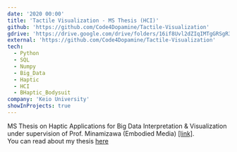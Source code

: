 ```yaml
---
date: '2020 00:00'
title: 'Tactile Visualization - MS Thesis (HCI)'
github: 'https://github.com/Code4Dopamine/Tactile-Visualization'
gdrive: 'https://drive.google.com/drive/folders/16if8Uvl2dZIqIMTgGRSgR3JUVkFjY1nH?usp=share_link'
external: 'https://github.com/Code4Dopamine/Tactile-Visualization'
tech:
  - Python
  - SQL
  - Numpy
  - Big_Data
  - Haptic
  - HCI
  - BHaptic_Bodysuit
company: 'Keio University'
showInProjects: true
---
```

MS Thesis on Haptic Applications for Big Data Interpretation & Visualization under supervision of Prof. Minamizawa (Embodied Media) [[link]](https://embodiedmedia.org).  
You can read about my thesis [here](https://koara.lib.keio.ac.jp/xoonips/modules/xoonips/detail.php?koara_id=KO40001001-00002020-0820)
